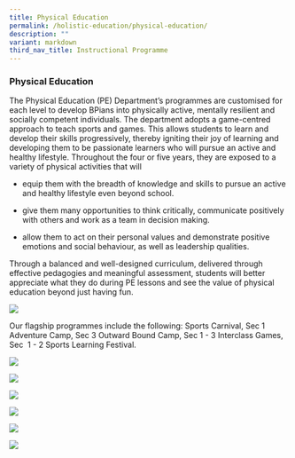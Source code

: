 ```yaml
---
title: Physical Education
permalink: /holistic-education/physical-education/
description: ""
variant: markdown
third_nav_title: Instructional Programme
---
```

### Physical Education

The Physical Education (PE) Department’s programmes are customised for each level to develop BPians into physically active, mentally resilient and socially competent individuals. The department adopts a game-centred approach to teach sports and games. This allows students to learn and develop their skills progressively, thereby igniting their joy of learning and developing them to be passionate learners who will pursue an active and healthy lifestyle. Throughout the four or five years, they are exposed to a variety of physical activities that will

*   equip them with the breadth of knowledge and skills to pursue an active and healthy lifestyle even beyond school.
    
*   give them many opportunities to think critically, communicate positively with others and work as a team in decision making.
    
*   allow them to act on their personal values and demonstrate positive emotions and social behaviour, as well as leadership qualities.
    

Through a balanced and well-designed curriculum, delivered through effective pedagogies and meaningful assessment, students will better appreciate what they do during PE lessons and see the value of physical education beyond just having fun.

![](/images/photo_6055183742059790076_y.jpg)

		 
		 

Our flagship programmes include the following: Sports Carnival, Sec 1 Adventure Camp, Sec 3 Outward Bound Camp, Sec 1 - 3 Interclass Games, Sec  1 - 2 Sports Learning Festival.

![](/images/Sports_Carnival_24.jpg)

![](/images/BPGHS_Sec_1_Outdoor_Camp_D2_.jpg)

![](/images/photo_6055183742059790078_y.jpg)

![](/images/PE_3.jpg)

![](/images/photo_6055183742059790077_y.jpg)

![](/images/WhatsApp_Image_2024_03_08_at_12_12_02_PM.jpg)